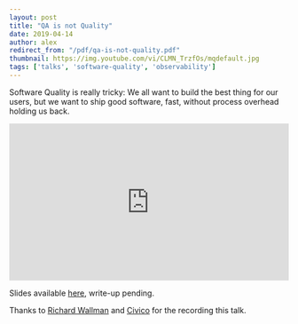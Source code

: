 ```yaml
---
layout: post
title: "QA is not Quality"
date: 2019-04-14
author: alex
redirect_from: "/pdf/qa-is-not-quality.pdf"
thumbnail: https://img.youtube.com/vi/CLMN_TrzfOs/mqdefault.jpg
tags: ['talks', 'software-quality', 'observability']
---
```


Software Quality is really tricky: We all want to build the best thing for our users, but we want to ship good software, fast, without process overhead holding us back.

<style>
.embed-container { position: relative; padding-bottom: 56.25%; height: 0; overflow: hidden; max-width: 100%; }
.embed-container iframe, .embed-container object, .embed-container embed { position: absolute; top: 0; left: 0; width: 100%; height: 100%; }
</style>
<div class='embed-container'>
  <iframe src="https://www.youtube.com/embed/CLMN_TrzfOs" frameborder="0" allow="accelerometer; autoplay; encrypted-media; gyroscope; picture-in-picture" allowfullscreen></iframe>
</div>

Slides available <a href="https://www.slideshare.net/AlexWilson48/qa-is-not-quality">here</a>, write-up pending.

Thanks to <a href="https://richard.wallman.org.uk">Richard Wallman</a> and <a href="https://civico.net">Civico</a> for the recording this talk.
